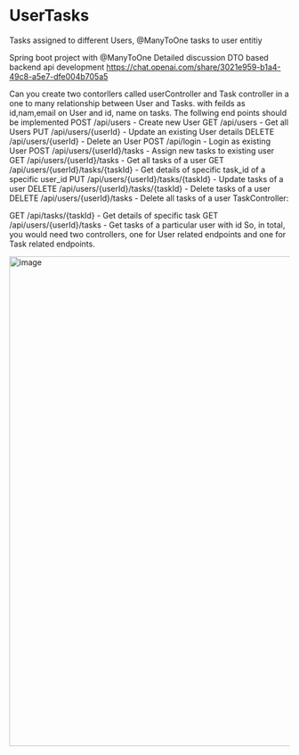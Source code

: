 # UserTasks
Tasks assigned to different Users, @ManyToOne tasks to user entitiy

Spring boot project with @ManyToOne Detailed discussion DTO based backend api development  https://chat.openai.com/share/3021e959-b1a4-49c8-a5e7-dfe004b705a5 

Can you create two contorllers called userController and Task controller in a one to many relationship between User and Tasks. with feilds as id,nam,email on User and id, name on tasks. The follwing end points should be implemented 
POST /api/users - Create new User
GET /api/users - Get all Users
PUT /api/users/{userId} - Update an existing User details
DELETE /api/users/{userId} - Delete an User
POST /api/login - Login as existing User
POST /api/users/{userId}/tasks - Assign new tasks to existing user
GET /api/users/{userId}/tasks - Get all tasks of a user
GET /api/users/{userId}/tasks/{taskId} - Get details of specific task_id of a specific user_id
PUT /api/users/{userId}/tasks/{taskId} - Update tasks of a user
DELETE /api/users/{userId}/tasks/{taskId} - Delete tasks of a user
DELETE /api/users/{userId}/tasks - Delete all tasks of a user
TaskController:

GET /api/tasks/{taskId} - Get details of specific task
GET /api/users/{userId}/tasks - Get tasks of a particular user with id
So, in total, you would need two controllers, one for User related endpoints and one for Task related endpoints.

<img width="878" alt="image" src="https://github.com/bbhuma/User-Tasks-Project/assets/25493400/9f9457b2-7630-41d7-ba1e-41a2144117af">
